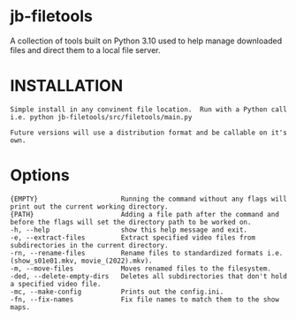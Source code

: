 
jb-filetools
===========

A collection of tools built on Python 3.10 used to help manage downloaded files and direct them to a local file server.

# INSTALLATION
    Simple install in any convinent file location.  Run with a Python call i.e. python jb-filetools/src/filetools/main.py

    Future versions will use a distribution format and be callable on it's own.

# Options
    {EMPTY}                     Running the command without any flags will print out the current working directory.
    {PATH}                      Adding a file path after the command and before the flags will set the directory path to be worked on.
    -h, --help                  show this help message and exit.
    -e, --extract-files         Extract specified video files from subdirectories in the current directory.
    -rn, --rename-files         Rename files to standardized formats i.e. (show_s01e01.mkv, movie_(2022).mkv).
    -m, --move-files            Moves renamed files to the filesystem.
    -ded, --delete-empty-dirs   Deletes all subdirectories that don't hold a specified video file.
    -mc, --make-config          Prints out the config.ini.
    -fn, --fix-names            Fix file names to match them to the show maps.
